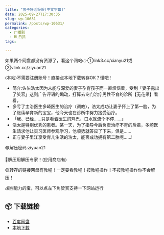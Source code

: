 ```yaml
---
title: "男子妊活极限[中文字幕]"
date: 2025-09-27T17:30:35
slug: wp-10631
permalink: /posts/wp-10631/
categories:
  - 广播剧
  - BL日抓
tags:

---
```


如果两个网盘都没有资源了，看这个网站👉①link3.cc/xianyu21或②vlink.cc/ziyuan21

(本站)不需要注册账号！直接点本地下载转存OK？懂吧！

*   简介:佐伯浩太因为未能与深爱的妻子孕育孩子而一直烦恼着，受到「妻子露出了笑容」这则广告评语的煽动，打算去专门治疗男性不育的诊所【无花果】看看。
*   多亏了主治医生多崎医生的治疗（调教），浩太成功让妻子怀上了第一胎，为了继续孕育新的宝宝，他今天也在诊所中努力接受治疗。
*   「我、已经……只是看着医生的鸡巴，口水就流个不停……」
*   浩太是特别优秀的患者。某一天，为了指导今后负责治疗不育的后辈，多崎医生请求他让实习医师参观学习，他顺势就答应了下来，但是……
*   正与妻子里江享受育儿生活的浩太，能否成功拥有第二胎呢……!

🟢解压密码:ziyuan21

🔵解压用解压专家！(应用商店有)

🟡转存的链接网盘有教程！一定要看教程！按教程操作！不按教程操作你不会解压！

💰🈶能力的宝，可以点左下角赞赏支持一下网站运行

## 📦 下载链接
- [百度网盘](https://blziyuan21.com/pay-download/10631?key=ddf6b0b384&down_id=0)
- [本地下载](https://blziyuan21.com/pay-download/10631?key=ddf6b0b384&down_id=1)

